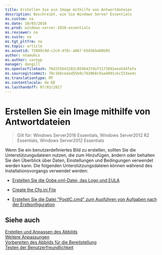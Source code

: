 ```yaml
---
title: Erstellen Sie ein Image mithilfe von Antwortdateien
description: Beschreibt, wie Sie Windows Server Essentials
ms.custom: na
ms.date: 10/03/2016
ms.prod: windows-server-2016-essentials
ms.reviewer: na
ms.suite: na
ms.tgt_pltfrm: na
ms.topic: article
ms.assetid: 72809c9d-c2c9-478c-a867-65d3b9a08b95
author: nnamuhcs
ms.author: coreyp
manager: dongill
ms.openlocfilehash: 76d335643202c8596437daf3173891eea5d4fafa
ms.sourcegitcommit: 70c1b6cedad55b9c7d2068c9aa4891c6c533ee4c
ms.translationtype: MT
ms.contentlocale: de-DE
ms.lasthandoff: 07/03/2017
---
```

# <a name="create-an-image-by-using-answer-files"></a>Erstellen Sie ein Image mithilfe von Antwortdateien

>Gilt für: Windows Server2016 Essentials, Windows Server2012 R2 Essentials, Windows Server2012 Essentials

Wenn Sie ein benutzerdefiniertes Bild zu erstellen, sollten Sie die Unterstützungsdateien nutzen, die zum Hinzufügen, ändern oder behalten Sie den Überblick über Daten, Einstellungen und Bedingungen verwendet werden kann. Die folgenden Unterstützungsdateien können während des Installationsvorgangs verwendet werden:  
  
-   [Erstellen Sie die Oobe.xml-Datei, das Logo und EULA](Create-the-Oobe.xml-File-Including-Logo-and-EULA.md)  
  
-   [Create the Cfg.ini File](Create-the-Cfg.ini-File.md)  
  
-   [Erstellen Sie die Datei "PostIC.cmd" zum Ausführen von Aufgaben nach der Erstkonfiguration](Create-the-PostIC.cmd-File-for-Running-Post-Initial-Configuration-Tasks.md)  
  
## <a name="see-also"></a>Siehe auch  
 [Erstellen und Anpassen des Abbilds](Creating-and-Customizing-the-Image.md)   
 [Weitere Anpassungen](Additional-Customizations.md)   
 [Vorbereiten des Abbilds für die Bereitstellung](Preparing-the-Image-for-Deployment.md)   
 [Testen der Benutzerfreundlichkeit](Testing-the-Customer-Experience.md)